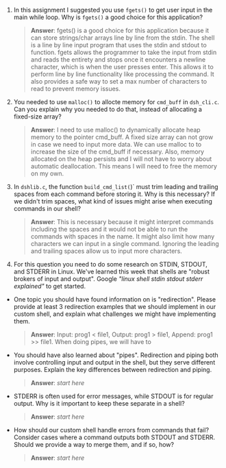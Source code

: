 1. In this assignment I suggested you use `fgets()` to get user input in the main while loop. Why is `fgets()` a good choice for this application?

    > **Answer**:  fgets() is a good choice for this application because it can store strings/char arrays line by line from the stdin. The shell is a line by line input program that uses the stdin and stdout to function. fgets allows the programmer to take the input from stdin and reads the entirety and stops once it encounters a newline character, which is when the user presses enter. This allows it to perform line by line functionality like processing the command. It also provides a safe way to set a max number of characters to read to prevent memory issues. 

2. You needed to use `malloc()` to allocte memory for `cmd_buff` in `dsh_cli.c`. Can you explain why you needed to do that, instead of allocating a fixed-size array?

    > **Answer**:  I need to use malloc() to dynamically allocate heap memory to the pointer cmd_buff. A fixed size array can not grow in case we need to input more data. We can use malloc to to increase the size of the cmd_buff if necessary. Also, memory allocated on the heap persists and I will not have to worry about automatic deallocation. This means I will need to free the memory on my own. 


3. In `dshlib.c`, the function `build_cmd_list(`)` must trim leading and trailing spaces from each command before storing it. Why is this necessary? If we didn't trim spaces, what kind of issues might arise when executing commands in our shell?

    > **Answer**:  This is necessary because it might interpret commands including the spaces and it would not be able to run the commands with spaces in the name. It might also limit how many characters we can input in a single command. Ignoring the leading and trailing spaces allow us to input more characters. 

4. For this question you need to do some research on STDIN, STDOUT, and STDERR in Linux. We've learned this week that shells are "robust brokers of input and output". Google _"linux shell stdin stdout stderr explained"_ to get started.

- One topic you should have found information on is "redirection". Please provide at least 3 redirection examples that we should implement in our custom shell, and explain what challenges we might have implementing them.

    > **Answer**:  Input: prog1 < file1, Output: prog1 > file1, Append: prog1 >> file1. When doing pipes, we will have to 

- You should have also learned about "pipes". Redirection and piping both involve controlling input and output in the shell, but they serve different purposes. Explain the key differences between redirection and piping.

    > **Answer**:  _start here_

- STDERR is often used for error messages, while STDOUT is for regular output. Why is it important to keep these separate in a shell?

    > **Answer**:  _start here_

- How should our custom shell handle errors from commands that fail? Consider cases where a command outputs both STDOUT and STDERR. Should we provide a way to merge them, and if so, how?

    > **Answer**:  _start here_